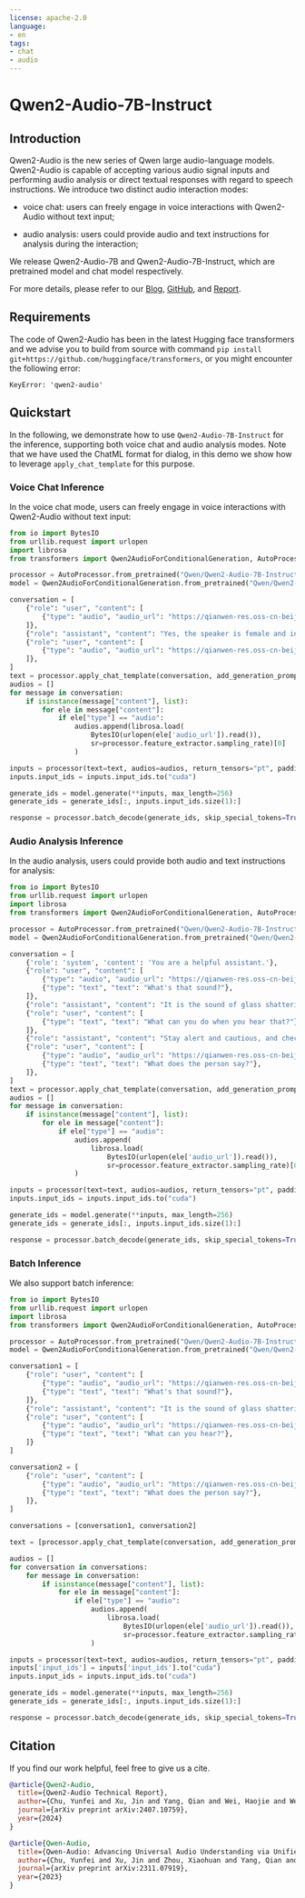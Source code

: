 ```yaml
---
license: apache-2.0
language:
- en
tags:
- chat
- audio
---
```


# Qwen2-Audio-7B-Instruct

## Introduction

Qwen2-Audio is the new series of Qwen large audio-language models. Qwen2-Audio is capable of accepting various audio signal inputs and performing audio analysis or direct textual responses with regard to speech instructions. We introduce two distinct audio interaction modes:

* voice chat: users can freely engage in voice interactions with Qwen2-Audio without text input;

* audio analysis: users could provide audio and text instructions for analysis during the interaction;

We release Qwen2-Audio-7B and Qwen2-Audio-7B-Instruct, which are pretrained model and chat model respectively. 

For more details, please refer to our [Blog](https://qwenlm.github.io/blog/qwen2-audio/), [GitHub](https://github.com/QwenLM/Qwen2-Audio), and [Report](https://www.arxiv.org/abs/2407.10759).
<br>


## Requirements
The code of Qwen2-Audio has been in the latest Hugging face transformers and we advise you to build from source with command `pip install git+https://github.com/huggingface/transformers`, or you might encounter the following error:
```
KeyError: 'qwen2-audio'
```

## Quickstart

In the following, we demonstrate how to use `Qwen2-Audio-7B-Instruct` for the inference, supporting both voice chat and audio analysis modes. Note that we have used the ChatML format for dialog, in this demo we show how to leverage `apply_chat_template` for this purpose.

### Voice Chat Inference
In the voice chat mode, users can freely engage in voice interactions with Qwen2-Audio without text input:
```python
from io import BytesIO
from urllib.request import urlopen
import librosa
from transformers import Qwen2AudioForConditionalGeneration, AutoProcessor

processor = AutoProcessor.from_pretrained("Qwen/Qwen2-Audio-7B-Instruct")
model = Qwen2AudioForConditionalGeneration.from_pretrained("Qwen/Qwen2-Audio-7B-Instruct", device_map="auto")

conversation = [
    {"role": "user", "content": [
        {"type": "audio", "audio_url": "https://qianwen-res.oss-cn-beijing.aliyuncs.com/Qwen2-Audio/audio/guess_age_gender.wav"},
    ]},
    {"role": "assistant", "content": "Yes, the speaker is female and in her twenties."},
    {"role": "user", "content": [
        {"type": "audio", "audio_url": "https://qianwen-res.oss-cn-beijing.aliyuncs.com/Qwen2-Audio/audio/translate_to_chinese.wav"},
    ]},
]
text = processor.apply_chat_template(conversation, add_generation_prompt=True, tokenize=False)
audios = []
for message in conversation:
    if isinstance(message["content"], list):
        for ele in message["content"]:
            if ele["type"] == "audio":
                audios.append(librosa.load(
                    BytesIO(urlopen(ele['audio_url']).read()), 
                    sr=processor.feature_extractor.sampling_rate)[0]
                )

inputs = processor(text=text, audios=audios, return_tensors="pt", padding=True)
inputs.input_ids = inputs.input_ids.to("cuda")

generate_ids = model.generate(**inputs, max_length=256)
generate_ids = generate_ids[:, inputs.input_ids.size(1):]

response = processor.batch_decode(generate_ids, skip_special_tokens=True, clean_up_tokenization_spaces=False)[0]
```

### Audio Analysis Inference
In the audio analysis, users could provide both audio and text instructions for analysis:
```python
from io import BytesIO
from urllib.request import urlopen
import librosa
from transformers import Qwen2AudioForConditionalGeneration, AutoProcessor

processor = AutoProcessor.from_pretrained("Qwen/Qwen2-Audio-7B-Instruct")
model = Qwen2AudioForConditionalGeneration.from_pretrained("Qwen/Qwen2-Audio-7B-Instruct", device_map="auto")

conversation = [
    {'role': 'system', 'content': 'You are a helpful assistant.'}, 
    {"role": "user", "content": [
        {"type": "audio", "audio_url": "https://qianwen-res.oss-cn-beijing.aliyuncs.com/Qwen2-Audio/audio/glass-breaking-151256.mp3"},
        {"type": "text", "text": "What's that sound?"},
    ]},
    {"role": "assistant", "content": "It is the sound of glass shattering."},
    {"role": "user", "content": [
        {"type": "text", "text": "What can you do when you hear that?"},
    ]},
    {"role": "assistant", "content": "Stay alert and cautious, and check if anyone is hurt or if there is any damage to property."},
    {"role": "user", "content": [
        {"type": "audio", "audio_url": "https://qianwen-res.oss-cn-beijing.aliyuncs.com/Qwen2-Audio/audio/1272-128104-0000.flac"},
        {"type": "text", "text": "What does the person say?"},
    ]},
]
text = processor.apply_chat_template(conversation, add_generation_prompt=True, tokenize=False)
audios = []
for message in conversation:
    if isinstance(message["content"], list):
        for ele in message["content"]:
            if ele["type"] == "audio":
                audios.append(
                    librosa.load(
                        BytesIO(urlopen(ele['audio_url']).read()), 
                        sr=processor.feature_extractor.sampling_rate)[0]
                )

inputs = processor(text=text, audios=audios, return_tensors="pt", padding=True)
inputs.input_ids = inputs.input_ids.to("cuda")

generate_ids = model.generate(**inputs, max_length=256)
generate_ids = generate_ids[:, inputs.input_ids.size(1):]

response = processor.batch_decode(generate_ids, skip_special_tokens=True, clean_up_tokenization_spaces=False)[0]
```

### Batch Inference
We also support batch inference:
```python
from io import BytesIO
from urllib.request import urlopen
import librosa
from transformers import Qwen2AudioForConditionalGeneration, AutoProcessor

processor = AutoProcessor.from_pretrained("Qwen/Qwen2-Audio-7B-Instruct")
model = Qwen2AudioForConditionalGeneration.from_pretrained("Qwen/Qwen2-Audio-7B-Instruct", device_map="auto")

conversation1 = [
    {"role": "user", "content": [
        {"type": "audio", "audio_url": "https://qianwen-res.oss-cn-beijing.aliyuncs.com/Qwen2-Audio/audio/glass-breaking-151256.mp3"},
        {"type": "text", "text": "What's that sound?"},
    ]},
    {"role": "assistant", "content": "It is the sound of glass shattering."},
    {"role": "user", "content": [
        {"type": "audio", "audio_url": "https://qianwen-res.oss-cn-beijing.aliyuncs.com/Qwen2-Audio/audio/f2641_0_throatclearing.wav"},
        {"type": "text", "text": "What can you hear?"},
    ]}
]

conversation2 = [
    {"role": "user", "content": [
        {"type": "audio", "audio_url": "https://qianwen-res.oss-cn-beijing.aliyuncs.com/Qwen2-Audio/audio/1272-128104-0000.flac"},
        {"type": "text", "text": "What does the person say?"},
    ]},
]

conversations = [conversation1, conversation2]

text = [processor.apply_chat_template(conversation, add_generation_prompt=True, tokenize=False) for conversation in conversations]

audios = []
for conversation in conversations:
    for message in conversation:
        if isinstance(message["content"], list):
            for ele in message["content"]:
                if ele["type"] == "audio":
                    audios.append(
                        librosa.load(
                            BytesIO(urlopen(ele['audio_url']).read()), 
                            sr=processor.feature_extractor.sampling_rate)[0]
                    )

inputs = processor(text=text, audios=audios, return_tensors="pt", padding=True)
inputs['input_ids'] = inputs['input_ids'].to("cuda")
inputs.input_ids = inputs.input_ids.to("cuda")

generate_ids = model.generate(**inputs, max_length=256)
generate_ids = generate_ids[:, inputs.input_ids.size(1):]

response = processor.batch_decode(generate_ids, skip_special_tokens=True, clean_up_tokenization_spaces=False)
```

## Citation

If you find our work helpful, feel free to give us a cite.

```BibTeX
@article{Qwen2-Audio,
  title={Qwen2-Audio Technical Report},
  author={Chu, Yunfei and Xu, Jin and Yang, Qian and Wei, Haojie and Wei, Xipin and Guo,  Zhifang and Leng, Yichong and Lv, Yuanjun and He, Jinzheng and Lin, Junyang and Zhou, Chang and Zhou, Jingren},
  journal={arXiv preprint arXiv:2407.10759},
  year={2024}
}
```

```BibTeX
@article{Qwen-Audio,
  title={Qwen-Audio: Advancing Universal Audio Understanding via Unified Large-Scale Audio-Language Models},
  author={Chu, Yunfei and Xu, Jin and Zhou, Xiaohuan and Yang, Qian and Zhang, Shiliang and Yan, Zhijie  and Zhou, Chang and Zhou, Jingren},
  journal={arXiv preprint arXiv:2311.07919},
  year={2023}
}
```